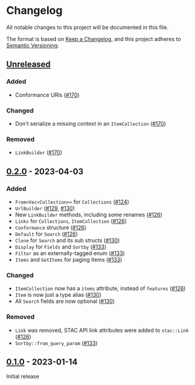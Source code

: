 # Changelog

All notable changes to this project will be documented in this file.

The format is based on [Keep a Changelog](https://keepachangelog.com/en/1.0.0/), and this project adheres to [Semantic Versioning](https://semver.org/spec/v2.0.0.html).

## [Unreleased]

### Added

- Conformance URIs ([#170](https://github.com/gadomski/stac-rs/pull/170))

### Changed

- Don't serialize a missing context in an `ItemCollection` ([#170](https://github.com/gadomski/stac-rs/pull/170))

### Removed

- `LinkBuilder` ([#170](https://github.com/gadomski/stac-rs/pull/170))

## [0.2.0] - 2023-04-03

### Added

- `From<Vec<Collection>>` for `Collections` ([#124](https://github.com/gadomski/stac-rs/pull/124))
- `UrlBuilder` ([#129](https://github.com/gadomski/stac-rs/pull/129), [#130](https://github.com/gadomski/stac-rs/pull/130))
- New `LinkBuilder` methods, including some renames ([#126](https://github.com/gadomski/stac-rs/pull/126))
- `Links` for `Collections`, `ItemCollection` ([#126](https://github.com/gadomski/stac-rs/pull/126))
- `Conformance` structure ([#126](https://github.com/gadomski/stac-rs/pull/126))
- `Default` for `Search` ([#126](https://github.com/gadomski/stac-rs/pull/126))
- `Clone` for `Search` and its sub structs ([#130](https://github.com/gadomski/stac-rs/pull/130))
- `Display` for `Fields` and `Sortby` ([#133](https://github.com/gadomski/stac-rs/pull/133))
- `Filter` as an externally-tagged enum ([#133](https://github.com/gadomski/stac-rs/pull/133))
- `Items` and `GetItems` for paging items ([#133](https://github.com/gadomski/stac-rs/pull/133))

### Changed

- `ItemCollection` now has a `items` attribute, instead of `features` ([#126](https://github.com/gadomski/stac-rs/pull/126))
- `Item` is now just a type alias ([#130](https://github.com/gadomski/stac-rs/pull/130))
- All `Search` fields are now optional ([#130](https://github.com/gadomski/stac-rs/pull/130))

### Removed

- `Link` was removed, STAC API link attributes were added to `stac::Link` ([#126](https://github.com/gadomski/stac-rs/pull/126))
- `Sortby::from_query_param` ([#133](https://github.com/gadomski/stac-rs/pull/133))

## [0.1.0] - 2023-01-14

Initial release

[unreleased]: https://github.com/gadomski/stac-rs/compare/stac-api-v0.2.0...main
[0.2.0]: https://github.com/gadomski/stac-rs/compare/stac-api-v0.1.0...stac-api-v0.2.0
[0.1.0]: https://github.com/gadomski/stac-rs/releases/tag/stac-api-v0.1.0
